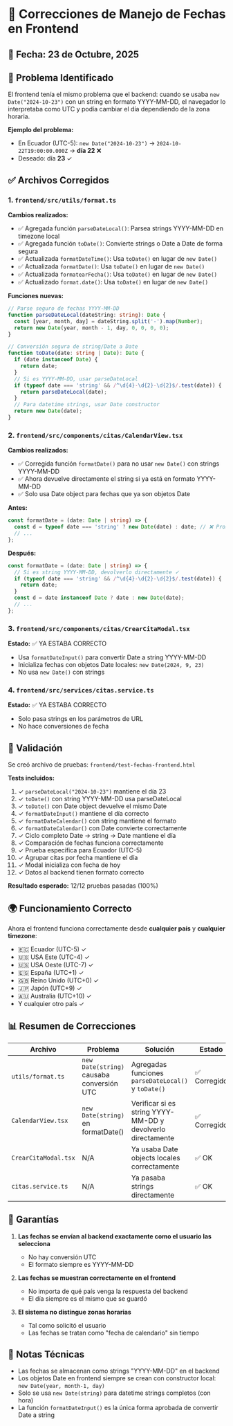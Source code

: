# 🔧 Correcciones de Manejo de Fechas en Frontend

## 📅 Fecha: 23 de Octubre, 2025

## 🎯 Problema Identificado

El frontend tenía el mismo problema que el backend: cuando se usaba `new Date("2024-10-23")` con un string en formato YYYY-MM-DD, el navegador lo interpretaba como UTC y podía cambiar el día dependiendo de la zona horaria.

**Ejemplo del problema:**
- En Ecuador (UTC-5): `new Date("2024-10-23")` → `2024-10-22T19:00:00.000Z` → **día 22** ❌
- Deseado: día **23** ✓

## ✅ Archivos Corregidos

### 1. `frontend/src/utils/format.ts`

**Cambios realizados:**
- ✅ Agregada función `parseDateLocal()`: Parsea strings YYYY-MM-DD en timezone local
- ✅ Agregada función `toDate()`: Convierte strings o Date a Date de forma segura
- ✅ Actualizada `formatDateTime()`: Usa `toDate()` en lugar de `new Date()`
- ✅ Actualizada `formatDate()`: Usa `toDate()` en lugar de `new Date()`
- ✅ Actualizada `formatearFecha()`: Usa `toDate()` en lugar de `new Date()`
- ✅ Actualizado `format.date()`: Usa `toDate()` en lugar de `new Date()`

**Funciones nuevas:**
```typescript
// Parse seguro de fechas YYYY-MM-DD
function parseDateLocal(dateString: string): Date {
  const [year, month, day] = dateString.split('-').map(Number);
  return new Date(year, month - 1, day, 0, 0, 0, 0);
}

// Conversión segura de string/Date a Date
function toDate(date: string | Date): Date {
  if (date instanceof Date) {
    return date;
  }
  // Si es YYYY-MM-DD, usar parseDateLocal
  if (typeof date === 'string' && /^\d{4}-\d{2}-\d{2}$/.test(date)) {
    return parseDateLocal(date);
  }
  // Para datetime strings, usar Date constructor
  return new Date(date);
}
```

### 2. `frontend/src/components/citas/CalendarView.tsx`

**Cambios realizados:**
- ✅ Corregida función `formatDate()` para no usar `new Date()` con strings YYYY-MM-DD
- ✅ Ahora devuelve directamente el string si ya está en formato YYYY-MM-DD
- ✅ Solo usa Date object para fechas que ya son objetos Date

**Antes:**
```typescript
const formatDate = (date: Date | string) => {
  const d = typeof date === 'string' ? new Date(date) : date; // ❌ Problema aquí
  // ...
};
```

**Después:**
```typescript
const formatDate = (date: Date | string) => {
  // Si es string YYYY-MM-DD, devolverlo directamente ✓
  if (typeof date === 'string' && /^\d{4}-\d{2}-\d{2}$/.test(date)) {
    return date;
  }
  const d = date instanceof Date ? date : new Date(date);
  // ...
};
```

### 3. `frontend/src/components/citas/CrearCitaModal.tsx`

**Estado:** ✅ YA ESTABA CORRECTO
- Usa `formatDateInput()` para convertir Date a string YYYY-MM-DD
- Inicializa fechas con objetos Date locales: `new Date(2024, 9, 23)`
- No usa `new Date()` con strings

### 4. `frontend/src/services/citas.service.ts`

**Estado:** ✅ YA ESTABA CORRECTO
- Solo pasa strings en los parámetros de URL
- No hace conversiones de fecha

## 🧪 Validación

Se creó archivo de pruebas: `frontend/test-fechas-frontend.html`

**Tests incluidos:**
1. ✓ `parseDateLocal("2024-10-23")` mantiene el día 23
2. ✓ `toDate()` con string YYYY-MM-DD usa parseDateLocal
3. ✓ `toDate()` con Date object devuelve el mismo Date
4. ✓ `formatDateInput()` mantiene el día correcto
5. ✓ `formatDateCalendar()` con string mantiene el formato
6. ✓ `formatDateCalendar()` con Date convierte correctamente
7. ✓ Ciclo completo Date → string → Date mantiene el día
8. ✓ Comparación de fechas funciona correctamente
9. ✓ Prueba específica para Ecuador (UTC-5)
10. ✓ Agrupar citas por fecha mantiene el día
11. ✓ Modal inicializa con fecha de hoy
12. ✓ Datos al backend tienen formato correcto

**Resultado esperado:** 12/12 pruebas pasadas (100%)

## 🌍 Funcionamiento Correcto

Ahora el frontend funciona correctamente desde **cualquier país** y **cualquier timezone**:

- 🇪🇨 Ecuador (UTC-5) ✓
- 🇺🇸 USA Este (UTC-4) ✓
- 🇺🇸 USA Oeste (UTC-7) ✓
- 🇪🇸 España (UTC+1) ✓
- 🇬🇧 Reino Unido (UTC+0) ✓
- 🇯🇵 Japón (UTC+9) ✓
- 🇦🇺 Australia (UTC+10) ✓
- Y cualquier otro país ✓

## 📊 Resumen de Correcciones

| Archivo | Problema | Solución | Estado |
|---------|----------|----------|--------|
| `utils/format.ts` | `new Date(string)` causaba conversión UTC | Agregadas funciones `parseDateLocal()` y `toDate()` | ✅ Corregido |
| `CalendarView.tsx` | `new Date(string)` en formatDate() | Verificar si es string YYYY-MM-DD y devolverlo directamente | ✅ Corregido |
| `CrearCitaModal.tsx` | N/A | Ya usaba Date objects locales correctamente | ✅ OK |
| `citas.service.ts` | N/A | Ya pasaba strings directamente | ✅ OK |

## 🎯 Garantías

1. **Las fechas se envían al backend exactamente como el usuario las selecciona**
   - No hay conversión UTC
   - El formato siempre es YYYY-MM-DD
   
2. **Las fechas se muestran correctamente en el frontend**
   - No importa de qué país venga la respuesta del backend
   - El día siempre es el mismo que se guardó
   
3. **El sistema no distingue zonas horarias**
   - Tal como solicitó el usuario
   - Las fechas se tratan como "fecha de calendario" sin tiempo

## 📝 Notas Técnicas

- Las fechas se almacenan como strings "YYYY-MM-DD" en el backend
- Los objetos Date en frontend siempre se crean con constructor local: `new Date(year, month-1, day)`
- Solo se usa `new Date(string)` para datetime strings completos (con hora)
- La función `formatDateInput()` es la única forma aprobada de convertir Date a string
